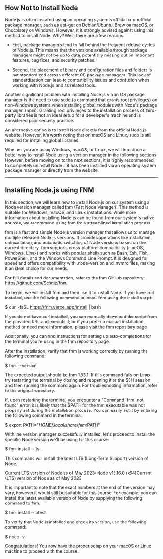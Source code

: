 ## How Not to Install Node

Node.js is often installed using an operating system's official or unofficial package manager, such as apt-get on Debian/Ubuntu, Brew on macOS, or Chocolatey on Windows. However, it is strongly advised against using this method to install Node. Why? Well, there are a few reasons.

- First, package managers tend to fall behind the frequent release cycles of Node.js. This means that the versions available through package managers might not be up to date, potentially missing out on important features, bug fixes, and security patches.

- Second, the placement of binary and configuration files and folders is not standardized across different OS package managers. This lack of standardization can lead to compatibility issues and confusion when working with Node.js and its related tools.

Another significant problem with installing Node.js via an OS package manager is the need to use sudo (a command that grants root privileges) on non-Windows systems when installing global modules with Node's package manager, (npm). Granting root privileges to the installation process of third-party libraries is not an ideal setup for a developer's machine and is considered poor security practice.

An alternative option is to install Node directly from the official Node.js website. However, it's worth noting that on macOS and Linux, sudo is still required for installing global libraries.

Whether you are using Windows, macOS, or Linux, we will introduce a better way to install Node using a version manager in the following sections. However, before moving on to the next sections, it is highly recommended to completely uninstall Node if it has been installed via an operating system package manager or directly from the website.

---

## Installing Node.js using FNM

In this section, we will learn how to install Node.js on our system using a Node version manager called fnm (Fast Node Manager). This method is suitable for Windows, macOS, and Linux installations. While more information about installing Node.js can be found from our system's native sources, we recommend using fnm for a streamlined installation process.

fnm is a fast and simple Node.js version manager that allows us to manage multiple released Node.js versions. It provides operations like installation, uninstallation, and automatic switching of Node versions based on the current directory. fnm supports cross-platform compatibility (macOS, Windows, Linux) and works with popular shells such as Bash, Zsh, Fish, PowerShell, and the Windows Command Line Prompt. It is designed for speed and offers compatibility with .node-version and .nvmrc files, making it an ideal choice for our needs.

For full details and documentation, refer to the fnm GitHub repository: https://github.com/Schniz/fnm.

To begin, we will install fnm and then use it to install Node. If you have curl installed, use the following command to install fnm using the install script:

$ curl -fsSL https://fnm.vercel.app/install | bash

If you do not have curl installed, you can manually download the script from the provided URL and execute it; or if you prefer a manual installation method or need more information, please visit the fnm repository page.

Additionally, you can find instructions for setting up auto-completions for the terminal you’re using in the fnm repository page.

After the installation, verify that fnm is working correctly by running the following command:

$ fnm --version

The expected output should be fnm 1.33.1. If this command fails on Linux, try restarting the terminal by closing and reopening it or the SSH session and then running the command again. For troubleshooting information, refer to the original repository.

If, upon restarting the terminal, you encounter a "Command 'fnm' not found" error, it is likely that the $PATH for the fnm executable was not properly set during the installation process. You can easily set it by entering the following command in the terminal:

$ export PATH="$HOME/.local/share/fnm:$PATH"

With the version manager successfully installed, let's proceed to install the specific Node version we'll be using for this course:

$ fnm install --lts

This command will install the latest LTS (Long-Term Support) version of Node.

Current LTS version of Node as of May 2023: Node v18.16.0 (x64)Current (LTS) version of Node as of May 2023

It is important to note that the exact numbers at the end of the version may vary, however it would still be suitable for this course. For example, you can install the latest available version of Node by supplying the following command to fnm:

$ fnm install --latest

To verify that Node is installed and check its version, use the following command:

$ node -v

Congratulations! You now have the proper setup on your macOS or Linux machine to proceed with the course.
